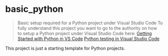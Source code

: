 
# basic_python
> Basic setup required for a Python project under Visual Studio Code
> To fully understand this project you want to go to the authority on how <br/> to setup a Python project under Visual Studio Code here:
[Getting Started with Python in VS Code](https://code.visualstudio.com/docs/python/python-tutorial)
[Python testing in Visual Studio Code](https://code.visualstudio.com/docs/python/testing)

This project is just a starting template for Python projects.


